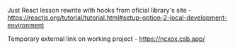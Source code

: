 Just React lesson rewrite with hooks from oficial library's site - https://reactjs.org/tutorial/tutorial.html#setup-option-2-local-development-environment

Temporary external link on working project - https://ncxox.csb.app/
